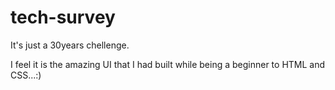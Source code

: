 # tech-survey
It's just a 30years chellenge.

I feel it is the amazing UI that I had built while being a beginner to HTML and CSS...:)
